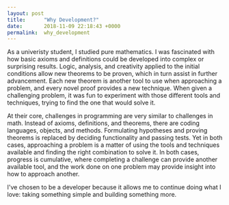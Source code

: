 ```yaml
---
layout: post
title:      "Why Development?"
date:       2018-11-09 22:18:43 +0000
permalink:  why_development
---
```



As a univeristy student, I studied pure mathematics. I was fascinated with how basic axioms and definitions could be developed into complex or surprising results. Logic, analysis, and creativity applied to the initial conditions allow new theorems to be proven, which in turn assist in further advancement. Each new theorem is another tool to use when approaching a problem, and every novel proof provides a new technique. When given a challenging problem, it was fun to experiment with those different tools and techniques, trying to find the one that would solve it.

At their core, challenges in programming are very similar to challenges in math. Instead of axioms, definitions, and theorems, there are coding languages, objects, and methods. Formulating hypotheses and proving theorems is replaced by deciding functionality and passing tests. Yet in both cases, approaching a problem is a matter of using the tools and techniques available and finding the right combination to solve it. In both cases, progress is cumulative, where completing a challenge can provide another available tool, and the work done on one problem may provide insight into how to approach another.

I've chosen to be a developer because it allows me to continue doing what I love: taking something simple and building something more.
